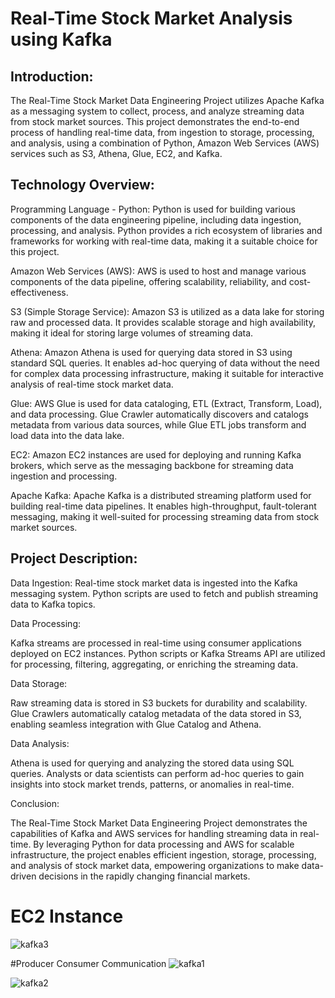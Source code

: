 # Real-Time Stock Market Analysis using Kafka

## Introduction:
The Real-Time Stock Market Data Engineering Project utilizes Apache Kafka as a messaging system to collect, process, and analyze streaming data from stock market sources. This project demonstrates the end-to-end process of handling real-time data, from ingestion to storage, processing, and analysis, using a combination of Python, Amazon Web Services (AWS) services such as S3, Athena, Glue, EC2, and Kafka.

## Technology Overview:

Programming Language - Python:
Python is used for building various components of the data engineering pipeline, including data ingestion, processing, and analysis. Python provides a rich ecosystem of libraries and frameworks for working with real-time data, making it a suitable choice for this project.

Amazon Web Services (AWS):
AWS is used to host and manage various components of the data pipeline, offering scalability, reliability, and cost-effectiveness.

S3 (Simple Storage Service):
Amazon S3 is utilized as a data lake for storing raw and processed data. It provides scalable storage and high availability, making it ideal for storing large volumes of streaming data.

Athena:
Amazon Athena is used for querying data stored in S3 using standard SQL queries. It enables ad-hoc querying of data without the need for complex data processing infrastructure, making it suitable for interactive analysis of real-time stock market data.

Glue:
AWS Glue is used for data cataloging, ETL (Extract, Transform, Load), and data processing. Glue Crawler automatically discovers and catalogs metadata from various data sources, while Glue ETL jobs transform and load data into the data lake.

EC2:
Amazon EC2 instances are used for deploying and running Kafka brokers, which serve as the messaging backbone for streaming data ingestion and processing.

Apache Kafka:
Apache Kafka is a distributed streaming platform used for building real-time data pipelines. It enables high-throughput, fault-tolerant messaging, making it well-suited for processing streaming data from stock market sources.

## Project Description:

Data Ingestion:
Real-time stock market data is ingested into the Kafka messaging system.
Python scripts are used to fetch and publish streaming data to Kafka topics.

Data Processing:

Kafka streams are processed in real-time using consumer applications deployed on EC2 instances.
Python scripts or Kafka Streams API are utilized for processing, filtering, aggregating, or enriching the streaming data.

Data Storage:

Raw streaming data is stored in S3 buckets for durability and scalability.
Glue Crawlers automatically catalog metadata of the data stored in S3, enabling seamless integration with Glue Catalog and Athena.

Data Analysis:

Athena is used for querying and analyzing the stored data using SQL queries.
Analysts or data scientists can perform ad-hoc queries to gain insights into stock market trends, patterns, or anomalies in real-time.

Conclusion:

The Real-Time Stock Market Data Engineering Project demonstrates the capabilities of Kafka and AWS services for handling streaming data in real-time. By leveraging Python for data processing and AWS for scalable infrastructure, the project enables efficient ingestion, storage, processing, and analysis of stock market data, empowering organizations to make data-driven decisions in the rapidly changing financial markets.

# EC2 Instance
![kafka3](https://github.com/aun1414/KafkaStockMarket/assets/106032365/9606c880-85ad-4d4b-bb06-8bb1cbbe67b3)

#Producer Consumer Communication
![kafka1](https://github.com/aun1414/KafkaStockMarket/assets/106032365/3551d549-f157-4cfc-9c76-8cae18a0f24d)

![kafka2](https://github.com/aun1414/KafkaStockMarket/assets/106032365/b428edd5-1d5f-462d-adab-4325d4b15129)



